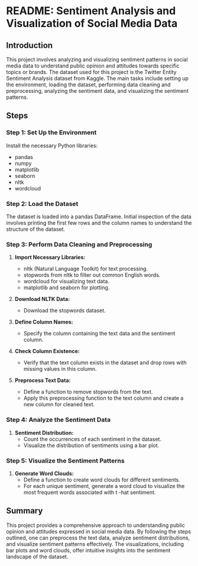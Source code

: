 # README: Sentiment Analysis and Visualization of Social Media Data

## Introduction

This project involves analyzing and visualizing sentiment patterns in social media data to understand public opinion and attitudes towards specific topics or brands. The dataset used for this project is the Twitter Entity Sentiment Analysis dataset from Kaggle. The main tasks include setting up the environment, loading the dataset, performing data cleaning and preprocessing, analyzing the sentiment data, and visualizing the sentiment patterns.

## Steps

### Step 1: Set Up the Environment
Install the necessary Python libraries:
- pandas
- numpy
- matplotlib
- seaborn
- nltk
- wordcloud

### Step 2: Load the Dataset
The dataset is loaded into a pandas DataFrame. Initial inspection of the data involves printing the first few rows and the column names to understand the structure of the dataset.

### Step 3: Perform Data Cleaning and Preprocessing
1. **Import Necessary Libraries:**
   - nltk (Natural Language Toolkit) for text processing.
   - stopwords from nltk to filter out common English words.
   - wordcloud for visualizing text data.
   - matplotlib and seaborn for plotting.

2. **Download NLTK Data:**
   - Download the stopwords dataset.

3. **Define Column Names:**
   - Specify the column containing the text data and the sentiment column.

4. **Check Column Existence:**
   - Verify that the text column exists in the dataset and drop rows with missing values in this column.

5. **Preprocess Text Data:**
   - Define a function to remove stopwords from the text.
   - Apply this preprocessing function to the text column and create a new column for cleaned text.

### Step 4: Analyze the Sentiment Data
1. **Sentiment Distribution:**
   - Count the occurrences of each sentiment in the dataset.
   - Visualize the distribution of sentiments using a bar plot.

### Step 5: Visualize the Sentiment Patterns
1. **Generate Word Clouds:**
   - Define a function to create word clouds for different sentiments.
   - For each unique sentiment, generate a word cloud to visualize the most frequent words associated with t
   -hat sentiment.

## Summary
This project provides a comprehensive approach to understanding public opinion and attitudes expressed in social media data. By following the steps outlined, one can preprocess the text data, analyze sentiment distributions, and visualize sentiment patterns effectively. The visualizations, including bar plots and word clouds, offer intuitive insights into the sentiment landscape of the dataset.

